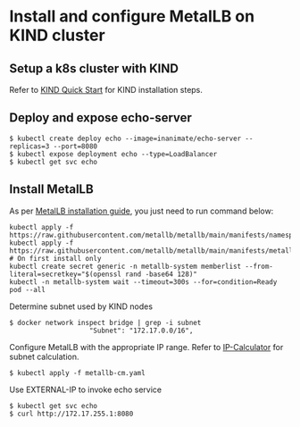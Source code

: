 # Install and configure MetalLB on KIND cluster

## Setup a k8s cluster with KIND
Refer to [KIND Quick Start](https://kind.sigs.k8s.io/docs/user/quick-start) for KIND installation steps.

## Deploy and expose echo-server
```
$ kubectl create deploy echo --image=inanimate/echo-server --replicas=3 --port=8080
$ kubectl expose deployment echo --type=LoadBalancer
$ kubectl get svc echo
```
## Install MetalLB
As per [MetalLB installation guide](https://metallb.universe.tf/installation/), you just need to run command below:
```shell
kubectl apply -f https://raw.githubusercontent.com/metallb/metallb/main/manifests/namespace.yaml
kubectl apply -f https://raw.githubusercontent.com/metallb/metallb/main/manifests/metallb.yaml
# On first install only
kubectl create secret generic -n metallb-system memberlist --from-literal=secretkey="$(openssl rand -base64 128)"
kubectl -n metallb-system wait --timeout=300s --for=condition=Ready pod --all
```
Determine subnet used by KIND nodes
```
$ docker network inspect bridge | grep -i subnet
                    "Subnet": "172.17.0.0/16",
```
Configure MetalLB with the appropriate IP range. Refer to [IP-Calculator](http://jodies.de/ipcalc?host=172.17.0.0&mask1=16&mask2=) for subnet calculation.
```
$ kubectl apply -f metallb-cm.yaml
```
Use EXTERNAL-IP to invoke echo service 

```
$ kubectl get svc echo
$ curl http://172.17.255.1:8080
```
